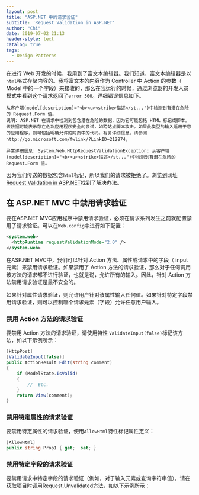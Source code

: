```yaml
---
layout: post
title: "ASP.NET 中的请求验证"
subtitle: 'Request Validation in ASP.NET'
author: "Chi"
date: 2019-07-02 21:13
header-style: text
catalog: true
tags:
  - Design Patterns
---
```


在进行 Web 开发的时候，我用到了富文本编辑器。我们知道，富文本编辑器是以`html`格式存储内容的。我将富文本的内容作为 Controller 中 Action 的参数（ Model 中的一个字段）来接收的，那么在我运行的时候，通过浏览器的开发人员模式中看到这个请求返回了`error 500`。详细错误信息如下。

``` shell
从客户端(model[description]="<b><u><strike>描述</st...")中检测到有潜在危险的 Request.Form 值。
说明: ASP.NET 在请求中检测到包含潜在危险的数据，因为它可能包括 HTML 标记或脚本。该数据可能表示存在危及应用程序安全的尝试，如跨站点脚本攻击。如果此类型的输入适用于您的应用程序，则可包括明确允许的网页中的代码。有关详细信息，请参阅 http://go.microsoft.com/fwlink/?LinkID=212874。

异常详细信息: System.Web.HttpRequestValidationException: 从客户端(model[description]="<b><u><strike>描述</st...")中检测到有潜在危险的 Request.Form 值。
```

因为我们传送的数据包含`html`标记，所以我们的请求被拒绝了。浏览到网址[Request Validation in ASP.NET](https://docs.microsoft.com/zh-cn/previous-versions/aspnet/hh882339(v=vs.110))找到了解决办法。

## 在 ASP.NET MVC 中禁用请求验证

要在ASP.NET MVC应用程序中禁用请求验证，必须在请求系列发生之前就配置禁用了请求验证。可以在`Web.config`中进行如下配置：

``` xml
<system.web>
  <httpRuntime requestValidationMode="2.0" />
</system.web>
```

在ASP.NET MVC中，我们可以针对 Action 方法、属性或请求中的字段（ input 元素）来禁用请求验证。如果禁用了 Action 方法的请求验证，那么对于任何调用该方法的请求都不进行验证，也就是说，允许所有的输入。因此，针对 Action 方法禁用请求验证是最不安全的。

如果针对属性请求验证，则允许用户针对该属性输入任何值。如果针对特定字段禁用请求验证，则可以控制哪个请求元素（字段）允许任意用户输入。

### 禁用 Action 方法的请求验证

要禁用 Action 方法的请求验证，请使用特性 `ValidateInput(false)`标记该方法，如以下示例所示：

``` C#
[HttpPost]
[ValidateInput(false)]
public ActionResult Edit(string comment) 
{
    if (ModelState.IsValid) 
    {
        //  Etc.
    }
    return View(comment);
}
```

### 禁用特定属性的请求验证

要禁用特定属性的请求验证，使用`AllowHtml`特性标记属性定义：

``` C#
[AllowHtml]
public string Prop1 { get;  set; }
```

### 禁用特定字段的请求验证

要禁用请求中特定字段的请求验证（例如，对于输入元素或查询字符串值），请在获取项目时调用Request.Unvalidated方法，如以下示例所示：
